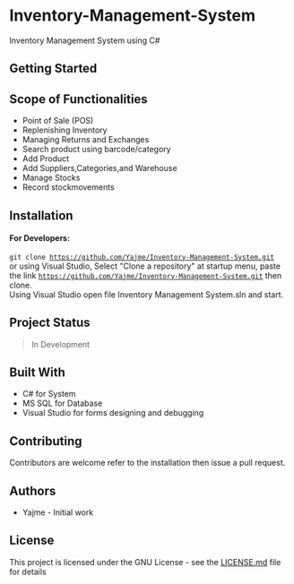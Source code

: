 # Inventory-Management-System
Inventory Management System using C# 


## Getting Started

<!--Description Here-->

## Scope of Functionalities
* Point of Sale (POS)
* Replenishing Inventory
* Managing Returns and Exchanges
* Search product using barcode/category
* Add Product
* Add Suppliers,Categories,and Warehouse
* Manage Stocks
* Record stockmovements
<!--Usage Here-->

## Installation
<!--Installation Here-->

#### For Developers:

<code>git clone https://github.com/Yajme/Inventory-Management-System.git</code> <br>
or using Visual Studio, Select "Clone a repository" at startup menu, paste the link <code>https://github.com/Yajme/Inventory-Management-System.git</code> then clone.
<br> Using Visual Studio open file Inventory Management System.sln and start.

## Project Status
> In Development
## Built With

* C# for System 
* MS SQL for Database
* Visual Studio for forms designing and debugging
  

## Contributing
Contributors are welcome refer to the installation then issue a pull request.
## Authors
* Yajme - Initial work
## License
This project is licensed under the GNU License - see the [LICENSE.md](https://github.com/Yajme/Inventory-Management-System/blob/main/LICENSE.md) file for details
